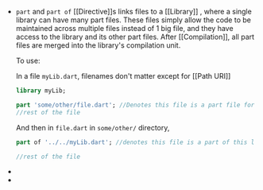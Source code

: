 - `part` and `part of` [[Directive]]s links files to a [[Library]] , where a single library can have many part files. These files simply allow the code to be maintained across multiple files instead of 1 big file, and they have access to the library and its other part files. After [[Compilation]], all part files are merged into the library's compilation unit.
  
  To use:
  
  In a file `myLib.dart`, filenames don't matter except for [[Path URI]]
  ```dart 
  library myLib;
  
  part 'some/other/file.dart'; //Denotes this file is a part file for this library
  //rest of the file
  ```
  And then in `file.dart` in `some/other/` directory,
  
  ```dart
  part of '../../myLib.dart'; //denotes this file is a part of this library, can use library name too but it is unrecommended as it introduce ambiguity
  
  //rest of the file
  ```
-
-